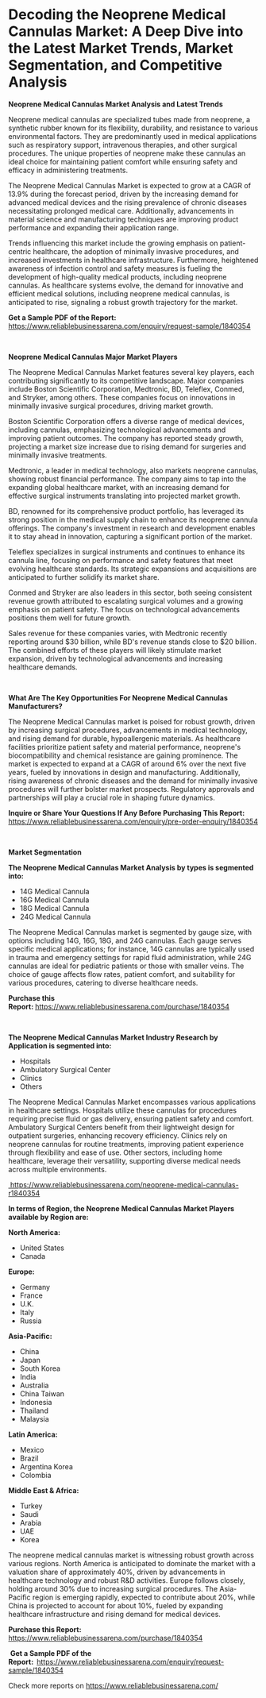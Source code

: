 <p><h1>Decoding the Neoprene Medical Cannulas Market: A Deep Dive into the Latest Market Trends, Market Segmentation, and Competitive Analysis</h1></p><p><strong>Neoprene Medical Cannulas Market Analysis and Latest Trends</strong></p>
<p><p>Neoprene medical cannulas are specialized tubes made from neoprene, a synthetic rubber known for its flexibility, durability, and resistance to various environmental factors. They are predominantly used in medical applications such as respiratory support, intravenous therapies, and other surgical procedures. The unique properties of neoprene make these cannulas an ideal choice for maintaining patient comfort while ensuring safety and efficacy in administering treatments.</p><p>The Neoprene Medical Cannulas Market is expected to grow at a CAGR of 13.9% during the forecast period, driven by the increasing demand for advanced medical devices and the rising prevalence of chronic diseases necessitating prolonged medical care. Additionally, advancements in material science and manufacturing techniques are improving product performance and expanding their application range. </p><p>Trends influencing this market include the growing emphasis on patient-centric healthcare, the adoption of minimally invasive procedures, and increased investments in healthcare infrastructure. Furthermore, heightened awareness of infection control and safety measures is fueling the development of high-quality medical products, including neoprene cannulas. As healthcare systems evolve, the demand for innovative and efficient medical solutions, including neoprene medical cannulas, is anticipated to rise, signaling a robust growth trajectory for the market.</p></p>
<p><strong>Get a Sample PDF of the Report:&nbsp;</strong> <a href="https://www.reliablebusinessarena.com/enquiry/request-sample/1840354?utm_campaign=3254&utm_medium=2&utm_source=Github&utm_content=ia&utm_term=05032025&utm_id=neoprene-medical-cannulas">https://www.reliablebusinessarena.com/enquiry/request-sample/1840354</a></p>
<p>&nbsp;</p>
<p><strong>Neoprene Medical Cannulas Major Market Players</strong></p>
<p><p>The Neoprene Medical Cannulas Market features several key players, each contributing significantly to its competitive landscape. Major companies include Boston Scientific Corporation, Medtronic, BD, Teleflex, Conmed, and Stryker, among others. These companies focus on innovations in minimally invasive surgical procedures, driving market growth.</p><p>Boston Scientific Corporation offers a diverse range of medical devices, including cannulas, emphasizing technological advancements and improving patient outcomes. The company has reported steady growth, projecting a market size increase due to rising demand for surgeries and minimally invasive treatments.</p><p>Medtronic, a leader in medical technology, also markets neoprene cannulas, showing robust financial performance. The company aims to tap into the expanding global healthcare market, with an increasing demand for effective surgical instruments translating into projected market growth.</p><p>BD, renowned for its comprehensive product portfolio, has leveraged its strong position in the medical supply chain to enhance its neoprene cannula offerings. The company's investment in research and development enables it to stay ahead in innovation, capturing a significant portion of the market.</p><p>Teleflex specializes in surgical instruments and continues to enhance its cannula line, focusing on performance and safety features that meet evolving healthcare standards. Its strategic expansions and acquisitions are anticipated to further solidify its market share.</p><p>Conmed and Stryker are also leaders in this sector, both seeing consistent revenue growth attributed to escalating surgical volumes and a growing emphasis on patient safety. The focus on technological advancements positions them well for future growth.</p><p>Sales revenue for these companies varies, with Medtronic recently reporting around $30 billion, while BD's revenue stands close to $20 billion. The combined efforts of these players will likely stimulate market expansion, driven by technological advancements and increasing healthcare demands.</p></p>
<p>&nbsp;</p>
<p><strong>What Are The Key Opportunities For Neoprene Medical Cannulas Manufacturers?</strong></p>
<p><p>The Neoprene Medical Cannulas market is poised for robust growth, driven by increasing surgical procedures, advancements in medical technology, and rising demand for durable, hypoallergenic materials. As healthcare facilities prioritize patient safety and material performance, neoprene's biocompatibility and chemical resistance are gaining prominence. The market is expected to expand at a CAGR of around 6% over the next five years, fueled by innovations in design and manufacturing. Additionally, rising awareness of chronic diseases and the demand for minimally invasive procedures will further bolster market prospects. Regulatory approvals and partnerships will play a crucial role in shaping future dynamics.</p></p>
<p><strong>Inquire or Share Your Questions If Any Before Purchasing This Report:</strong> <a href="https://www.reliablebusinessarena.com/enquiry/pre-order-enquiry/1840354?utm_campaign=3254&utm_medium=2&utm_source=Github&utm_content=ia&utm_term=05032025&utm_id=neoprene-medical-cannulas">https://www.reliablebusinessarena.com/enquiry/pre-order-enquiry/1840354</a></p>
<p>&nbsp;</p>
<p><strong>Market Segmentation</strong></p>
<p><strong>The Neoprene Medical Cannulas Market Analysis by types is segmented into:</strong></p>
<p><ul><li>14G Medical Cannula</li><li>16G Medical Cannula</li><li>18G Medical Cannula</li><li>24G Medical Cannula</li></ul></p>
<p><p>The Neoprene Medical Cannulas market is segmented by gauge size, with options including 14G, 16G, 18G, and 24G cannulas. Each gauge serves specific medical applications; for instance, 14G cannulas are typically used in trauma and emergency settings for rapid fluid administration, while 24G cannulas are ideal for pediatric patients or those with smaller veins. The choice of gauge affects flow rates, patient comfort, and suitability for various procedures, catering to diverse healthcare needs.</p></p>
<p><strong>Purchase this Report:&nbsp;</strong><a href="https://www.reliablebusinessarena.com/purchase/1840354?utm_campaign=3254&utm_medium=2&utm_source=Github&utm_content=ia&utm_term=05032025&utm_id=neoprene-medical-cannulas">https://www.reliablebusinessarena.com/purchase/1840354</a></p>
<p>&nbsp;</p>
<p><strong>The Neoprene Medical Cannulas Market Industry Research by Application is segmented into:</strong></p>
<p><ul><li>Hospitals</li><li>Ambulatory Surgical Center</li><li>Clinics</li><li>Others</li></ul></p>
<p><p>The Neoprene Medical Cannulas Market encompasses various applications in healthcare settings. Hospitals utilize these cannulas for procedures requiring precise fluid or gas delivery, ensuring patient safety and comfort. Ambulatory Surgical Centers benefit from their lightweight design for outpatient surgeries, enhancing recovery efficiency. Clinics rely on neoprene cannulas for routine treatments, improving patient experience through flexibility and ease of use. Other sectors, including home healthcare, leverage their versatility, supporting diverse medical needs across multiple environments.</p></p>
<p><a href="https://www.reliablebusinessarena.com/neoprene-medical-cannulas-r1840354?utm_campaign=3254&utm_medium=2&utm_source=Github&utm_content=ia&utm_term=05032025&utm_id=neoprene-medical-cannulas">&nbsp;https://www.reliablebusinessarena.com/neoprene-medical-cannulas-r1840354</a></p>
<p><strong>In terms of Region, the Neoprene Medical Cannulas Market Players available by Region are:</strong></p>
<p>
    <p> <strong> North America: </strong>
        <ul>
            <li>United States</li>
            <li>Canada</li>
        </ul>
        </p> 
    <p> <strong> Europe: </strong>
        <ul>
            <li>Germany</li>
            <li>France</li>
            <li>U.K.</li>
            <li>Italy</li>
            <li>Russia</li>
        </ul>
        </p> 
    <p> <strong> Asia-Pacific: </strong>
        <ul>
            <li>China</li>
            <li>Japan</li>
            <li>South Korea</li>
            <li>India</li>
            <li>Australia</li>
            <li>China Taiwan</li>
            <li>Indonesia</li>
            <li>Thailand</li>
            <li>Malaysia</li>
        </ul>
        </p> 
    <p> <strong> Latin America: </strong>
        <ul>
            <li>Mexico</li>
            <li>Brazil</li>
            <li>Argentina Korea</li>
            <li>Colombia</li>
        </ul>
        </p> 
    <p> <strong> Middle East & Africa: </strong>
        <ul>
            <li>Turkey</li>
            <li>Saudi</li>
            <li>Arabia</li>
            <li>UAE</li>
            <li>Korea</li>
        </ul>
    </p>
    </p>
<p><p>The neoprene medical cannulas market is witnessing robust growth across various regions. North America is anticipated to dominate the market with a valuation share of approximately 40%, driven by advancements in healthcare technology and robust R&D activities. Europe follows closely, holding around 30% due to increasing surgical procedures. The Asia-Pacific region is emerging rapidly, expected to contribute about 20%, while China is projected to account for about 10%, fueled by expanding healthcare infrastructure and rising demand for medical devices.</p></p>
<p><strong>Purchase this Report: </strong><a href="https://www.reliablebusinessarena.com/purchase/1840354?utm_campaign=3254&utm_medium=2&utm_source=Github&utm_content=ia&utm_term=05032025&utm_id=neoprene-medical-cannulas">https://www.reliablebusinessarena.com/purchase/1840354</a></p>
<p>&nbsp;<strong>Get a Sample PDF of the Report:&nbsp;&nbsp;</strong><a href="https://www.reliablebusinessarena.com/enquiry/request-sample/1840354?utm_campaign=3254&utm_medium=2&utm_source=Github&utm_content=ia&utm_term=05032025&utm_id=neoprene-medical-cannulas">https://www.reliablebusinessarena.com/enquiry/request-sample/1840354</a></p>
<p><strong></strong></p>
<p>Check more reports on <a href="https://www.reliablebusinessarena.com/?utm_campaign=3254&utm_medium=2&utm_source=Github&utm_content=ia&utm_term=05032025&utm_id=neoprene-medical-cannulas">https://www.reliablebusinessarena.com/</a></p>